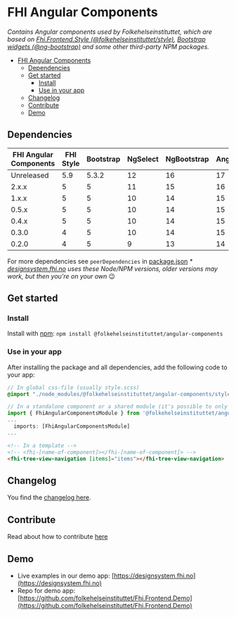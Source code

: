 # FHI Angular Components

_Contains Angular components used by Folkehelseinstituttet, which are based on [Fhi.Frontend.Style (@folkehelseinstituttet/style)](https://www.npmjs.com/package/@folkehelseinstituttet/style), [Bootstrap widgets (@ng-bootstrap)](https://ng-bootstrap.github.io) and some other third-party NPM packages._

- [FHI Angular Components](#fhi-angular-components)
  - [Dependencies](#dependencies)
  - [Get started](#get-started)
    - [Install](#install)
    - [Use in your app](#use-in-your-app)
  - [Changelog](#changelog)
  - [Contribute](#contribute)
  - [Demo](#demo)

## Dependencies

| FHI Angular Components | FHI Style | Bootstrap | NgSelect | NgBootstrap | Angular | Node/NPM |
| ---------------------- | --------- | --------- | -------- | ----------- | ------- | -------- |
| Unreleased             | 5.9       | 5.3.2     | 12       | 16          | 17      | 18/9 *   |
| 2.x.x                  | 5         | 5         | 11       | 15          | 16      | 18/9 *   |
| 1.x.x                  | 5         | 5         | 10       | 14          | 15      | 18/9 *   |
| 0.5.x                  | 5         | 5         | 10       | 14          | 15      | 18/9 *   |
| 0.4.x                  | 5         | 5         | 10       | 14          | 15      | 18/9 *   |
| 0.3.0                  | 4         | 5         | 10       | 14          | 15      | 18/9 *   |
| 0.2.0                  | 4         | 5         | 9        | 13          | 14      | 16/8 *   |

For more dependencies see `peerDependencies` in [package.json](https://github.com/folkehelseinstituttet/Fhi.Frontend.Demo/blob/dev/projects/fhi-angular-components/package.json)
_* [designsystem.fhi.no](https://designsystem.fhi.no) uses these Node/NPM versions, older versions may work, but then you're on your own_ :wink:

## Get started

### Install

Install with [npm](https://www.npmjs.com): `npm install @folkehelseinstituttet/angular-components`

### Use in your app

After installing the package and all dependencies, add the following code to your app:

```scss
// In global css-file (usually style.scss)
@import "./node_modules/@folkehelseinstituttet/angular-components/styles/import/all";
```

```ts
// In a standalone component or a shared module (it's possible to only import components you need)
import { FhiAngularComponentsModule } from '@folkehelseinstituttet/angular-components';
...
  imports: [FhiAngularComponentsModule]
...
```

```html
<!-- In a template -->
<!-- <fhi-[name-of-component]></fhi-[name-of-component]> -->
<fhi-tree-view-navigation [items]="items"></fhi-tree-view-navigation>
```

## Changelog

You find the [changelog here](https://github.com/folkehelseinstituttet/Fhi.Frontend.Demo/blob/dev/projects/fhi-angular-components/CHANGELOG.md).

## Contribute

Read about how to contribute [here](https://github.com/folkehelseinstituttet/Fhi.Frontend.Demo/blob/dev/CONTRIBUTING.md)

## Demo

- Live examples in our demo app: [https://designsystem.fhi.no](https://designsystem.fhi.no)
- Repo for demo app: [https://github.com/folkehelseinstituttet/Fhi.Frontend.Demo](https://github.com/folkehelseinstituttet/Fhi.Frontend.Demo)

